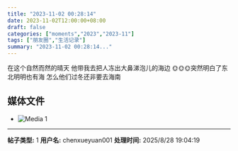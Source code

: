 ```yaml
---
title: "2023-11-02 00:28:14"
date: 2023-11-02T12:00:00+08:00
draft: false
categories: ["moments","2023","2023-11"]
tags: ["朋友圈","生活记录"]
summary: "2023-11-02 00:28:14..."
---
```


在这个自然而然的晴天 
​他带我去把人冻出大鼻涕泡儿的海边 
🌞🌞🌞
​突然明白了东北明明也有海 
​怎么他们过冬还非要去海南

## 媒体文件

- ![Media 1](/Moments/photos/2023-11-02/202311020028140.jpg)

---

**帖子类型:** 1
**用户名:** chenxueyuan001
**处理时间:** 2025/8/28 19:04:19